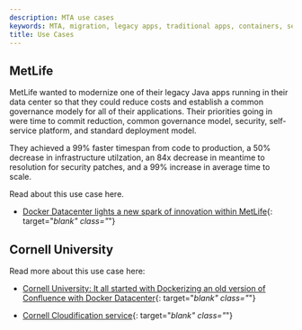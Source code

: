 ```yaml
---
description: MTA use cases
keywords: MTA, migration, legacy apps, traditional apps, containers, services, microservices
title: Use Cases
---
```


## MetLife

MetLife wanted to modernize one of their legacy Java apps running in their data
center so that they could reduce costs and establish a common governance modely
for all of their applications. Their priorities going in were time to commit reduction, common governance model, security, self-service platform, and standard deployment model.

They achieved a 99% faster timespan from code to production, a 50% decrease in infrastructure utilzation, an 84x decrease in meantime to resolution for security patches, and a 99% increase in average time to scale.

Read about this use case here.

- [Docker Datacenter lights a new spark of innovation within MetLife](https://blog.docker.com/2017/05/docker-enterprise-edition-at-metlife/){: target="_blank" class="_"}

## Cornell University

Read more about this use case here:

- [Cornell University: It all started with Dockerizing an old version of Confluence with Docker Datacenter](https://blog.docker.com/2016/07/it-all-started-with-dockerizing-an-old-version-of-confluence-with-docker-datacenter/){: target="_blank" class="_"}

- [Cornell Cloudification service](https://blogs.cornell.edu/cloudification/tech-blog/){: target="_blank" class="_"}
